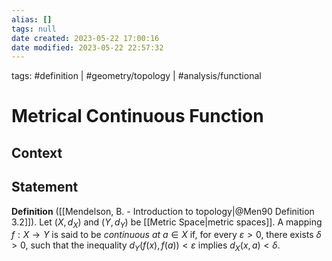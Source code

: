```yaml
---
alias: []
tags: null
date created: 2023-05-22 17:00:16
date modified: 2023-05-22 22:57:32
---
```


tags: #definition | #geometry/topology | #analysis/functional

# Metrical Continuous Function

## Context

## Statement

**Definition** ([[Mendelson, B. - Introduction to topology|@Men90 Definition 3.2]]). Let $(X, d_X)$ and $(Y, d_Y)$ be [[Metric Space|metric spaces]]. A mapping $f:X\to Y$ is said to be _continuous at_ $a\in X$ if, for every $\varepsilon>0$, there exists $\delta>0$, such that the inequality $d_Y(f(x),f(a))<\varepsilon$ implies $d_X(x,a)<\delta$.